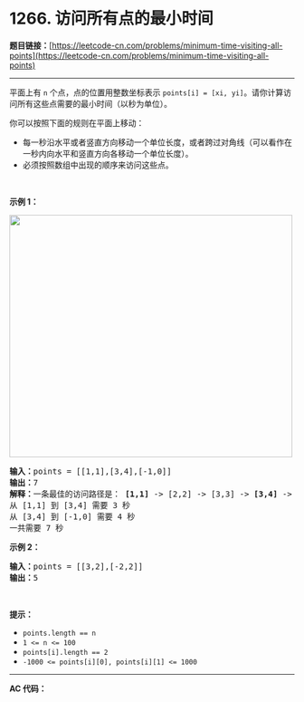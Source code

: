 # 1266. 访问所有点的最小时间

**题目链接：**[https://leetcode-cn.com/problems/minimum-time-visiting-all-points](https://leetcode-cn.com/problems/minimum-time-visiting-all-points)

---

<div class="content__1Y2H">
 <div class="notranslate">
  <p>平面上有&nbsp;<code>n</code>&nbsp;个点，点的位置用整数坐标表示&nbsp;<code>points[i] = [xi, yi]</code>。请你计算访问所有这些点需要的最小时间（以秒为单位）。</p> 
  <p>你可以按照下面的规则在平面上移动：</p> 
  <ul> 
   <li>每一秒沿水平或者竖直方向移动一个单位长度，或者跨过对角线（可以看作在一秒内向水平和竖直方向各移动一个单位长度）。</li> 
   <li>必须按照数组中出现的顺序来访问这些点。</li> 
  </ul> 
  <p>&nbsp;</p> 
  <p><strong>示例 1：</strong></p> 
  <p><img style="height: 428px; width: 500px;" src="/aliyun-lc-upload/uploads/2019/11/24/1626_example_1.png" alt=""></p> 
  <pre class="language-text"><strong>输入：</strong>points = [[1,1],[3,4],[-1,0]]
<strong>输出：</strong>7
<strong>解释：</strong>一条最佳的访问路径是： <strong>[1,1]</strong> -&gt; [2,2] -&gt; [3,3] -&gt; <strong>[3,4] </strong>-&gt; [2,3] -&gt; [1,2] -&gt; [0,1] -&gt; <strong>[-1,0]</strong>   
从 [1,1] 到 [3,4] 需要 3 秒 
从 [3,4] 到 [-1,0] 需要 4 秒
一共需要 7 秒</pre> 
  <p><strong>示例 2：</strong></p> 
  <pre class="language-text"><strong>输入：</strong>points = [[3,2],[-2,2]]
<strong>输出：</strong>5
</pre> 
  <p>&nbsp;</p> 
  <p><strong>提示：</strong></p> 
  <ul> 
   <li><code>points.length == n</code></li> 
   <li><code>1 &lt;= n&nbsp;&lt;= 100</code></li> 
   <li><code>points[i].length == 2</code></li> 
   <li><code>-1000&nbsp;&lt;= points[i][0], points[i][1]&nbsp;&lt;= 1000</code></li> 
  </ul> 
 </div>
</div>

---

**AC 代码：**

```java

```